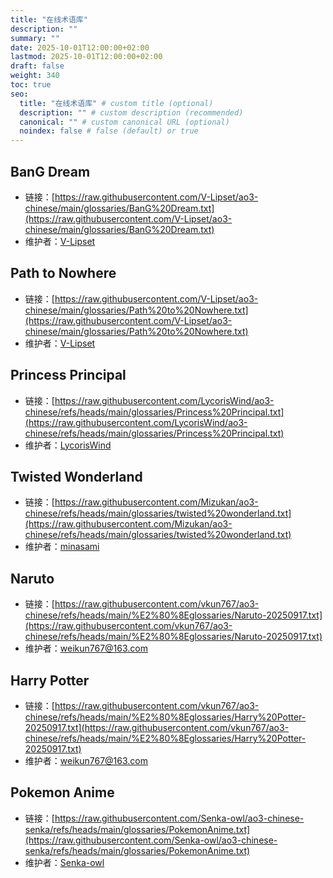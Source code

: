 ```yaml
---
title: "在线术语库"
description: ""
summary: ""
date: 2025-10-01T12:00:00+02:00
lastmod: 2025-10-01T12:00:00+02:00
draft: false
weight: 340
toc: true
seo:
  title: "在线术语库" # custom title (optional)
  description: "" # custom description (recommended)
  canonical: "" # custom canonical URL (optional)
  noindex: false # false (default) or true
---
```


## BanG Dream

* 链接：[https://raw.githubusercontent.com/V-Lipset/ao3-chinese/main/glossaries/BanG%20Dream.txt](https://raw.githubusercontent.com/V-Lipset/ao3-chinese/main/glossaries/BanG%20Dream.txt)
* 维护者：[V-Lipset](https://github.com/V-Lipset)

## Path to Nowhere

* 链接：[https://raw.githubusercontent.com/V-Lipset/ao3-chinese/main/glossaries/Path%20to%20Nowhere.txt](https://raw.githubusercontent.com/V-Lipset/ao3-chinese/main/glossaries/Path%20to%20Nowhere.txt)
* 维护者：[V-Lipset](https://github.com/V-Lipset)

## Princess Principal

* 链接：[https://raw.githubusercontent.com/LycorisWind/ao3-chinese/refs/heads/main/glossaries/Princess%20Principal.txt](https://raw.githubusercontent.com/LycorisWind/ao3-chinese/refs/heads/main/glossaries/Princess%20Principal.txt)
* 维护者：[LycorisWind](https://github.com/LycorisWind)

## Twisted Wonderland

* 链接：[https://raw.githubusercontent.com/Mizukan/ao3-chinese/refs/heads/main/glossaries/twisted%20wonderland.txt](https://raw.githubusercontent.com/Mizukan/ao3-chinese/refs/heads/main/glossaries/twisted%20wonderland.txt)
* 维护者：[minasami](https://github.com/Mizukan)

## Naruto

* 链接：[https://raw.githubusercontent.com/vkun767/ao3-chinese/refs/heads/main/%E2%80%8Eglossaries/Naruto-20250917.txt](https://raw.githubusercontent.com/vkun767/ao3-chinese/refs/heads/main/%E2%80%8Eglossaries/Naruto-20250917.txt)
* 维护者：[weikun767@163.com](mailto:weikun767@163.com)

## Harry Potter

* 链接：[https://raw.githubusercontent.com/vkun767/ao3-chinese/refs/heads/main/%E2%80%8Eglossaries/Harry%20Potter-20250917.txt](https://raw.githubusercontent.com/vkun767/ao3-chinese/refs/heads/main/%E2%80%8Eglossaries/Harry%20Potter-20250917.txt)
* 维护者：[weikun767@163.com](mailto:weikun767@163.com)

## Pokemon Anime

* 链接：[https://raw.githubusercontent.com/Senka-owl/ao3-chinese-senka/refs/heads/main/glossaries/PokemonAnime.txt](https://raw.githubusercontent.com/Senka-owl/ao3-chinese-senka/refs/heads/main/glossaries/PokemonAnime.txt)
* 维护者：[Senka-owl](https://github.com/Senka-owl)
